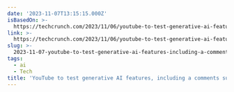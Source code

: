 ```yaml
---
date: '2023-11-07T13:15:15.000Z'
isBasedOn: >-
  https://techcrunch.com/2023/11/06/youtube-to-test-generative-ai-features-including-a-comments-summarizer-and-conversational-tool/
link: >-
  https://techcrunch.com/2023/11/06/youtube-to-test-generative-ai-features-including-a-comments-summarizer-and-conversational-tool/
slug: >-
  2023-11-07-youtube-to-test-generative-ai-features-including-a-comments-summarizer-and
tags:
  - ai
  - Tech
title: 'YouTube to test generative AI features, including a comments summarizer and'
---
```


